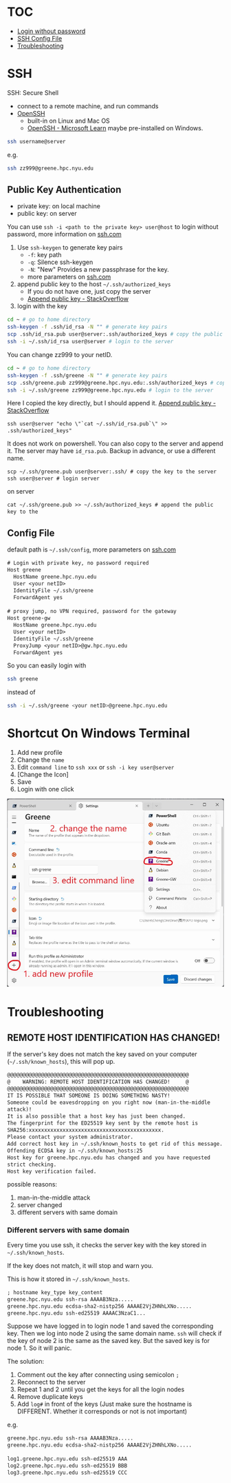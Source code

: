 # TOC

- [Login without password](#public-key-authentication)
- [SSH Config File](#config-file)
- [Troubleshooting](#troubleshooting)

# SSH

SSH: Secure Shell

- connect to a remote machine, and run commands
- [OpenSSH](https://www.openssh.com/)
  - built-in on Linux and Mac OS
  - [OpenSSH - Microsoft Learn](https://learn.microsoft.com/en-us/windows/terminal/tutorials/ssh) maybe pre-installed on Windows.

```bash
ssh username@server
```

e.g.

```bash
ssh zz999@greene.hpc.nyu.edu
```

## Public Key Authentication

- private key: on local machine
- public key: on server

You can use `ssh -i <path to the private key> user@host` to login without password, more information on [ssh.com](https://www.ssh.com/academy/ssh/public-key-authentication)

1. Use `ssh-keygen` to generate key pairs
   - `-f`: key path
   - `-q`: Silence ssh-keygen
   - `-N`: "New" Provides a new passphrase for the key.
   - more parameters on [ssh.com](https://www.ssh.com/academy/ssh/keygen)
2. append public key to the host `~/.ssh/authorized_keys`
   - If you do not have one, just copy the server
   - [Append public key - StackOverflow](https://stackoverflow.com/questions/23591083/how-to-append-authorized-keys-on-the-remote-server-with-id-rsa-pub-key)
3. login with the key

```bash
cd ~ # go to home directory
ssh-keygen -f .ssh/id_rsa -N "" # generate key pairs
scp .ssh/id_rsa.pub user@server:.ssh/authorized_keys # copy the public key to the server
ssh -i ~/.ssh/id_rsa user@server # login to the server
```

You can change zz999 to your netID.

```bash
cd ~ # go to home directory
ssh-keygen -f .ssh/greene -N "" # generate key pairs
scp .ssh/greene.pub zz999@greene.hpc.nyu.edu:.ssh/authorized_keys # copy the public key to the server
ssh -i ~/.ssh/greene zz999@greene.hpc.nyu.edu # login to the server
```

Here I copied the key directly, but I should append it. [Append public key - StackOverflow](https://stackoverflow.com/questions/23591083/how-to-append-authorized-keys-on-the-remote-server-with-id-rsa-pub-key)

```
ssh user@server "echo \"`cat ~/.ssh/id_rsa.pub`\" >> .ssh/authorized_keys"
```

It does not work on powershell. You can also copy to the server and append it. The server may have `id_rsa.pub`. Backup in advance, or use a different name.

```
scp ~/.ssh/greene.pub user@server:.ssh/ # copy the key to the server
ssh user@server # login server
```

on server

```
cat ~/.ssh/greene.pub >> ~/.ssh/authorized_keys # append the public key to the 
```

## Config File

default path is `~/.ssh/config`, more parameters on [ssh.com](https://www.ssh.com/academy/ssh/config)

```
# Login with private key, no password required
Host greene
  HostName greene.hpc.nyu.edu
  User <your netID>
  IdentityFile ~/.ssh/greene
  ForwardAgent yes

# proxy jump, no VPN required, password for the gateway
Host greene-gw
  HostName greene.hpc.nyu.edu
  User <your netID>
  IdentityFile ~/.ssh/greene
  ProxyJump <your netID>@gw.hpc.nyu.edu
  ForwardAgent yes
```

So you can easily login with

```bash
ssh greene
```

instead of

```bash
ssh -i ~/.ssh/greene <your netID>@greene.hpc.nyu.edu
```

# Shortcut On Windows Terminal

1. Add new profile
2. Change the `name`
3. Edit `command line` to `ssh xxx` or `ssh -i key user@server`
4. [Change the Icon]
5. Save
6. Login with one click

![windows-terminal-shortcut](assets/windows-terminal-shortcut.jpg)

# Troubleshooting

## REMOTE HOST IDENTIFICATION HAS CHANGED!

If the server's key does not match the key saved on your computer (`~/.ssh/known_hosts`), this will pop up.

```
@@@@@@@@@@@@@@@@@@@@@@@@@@@@@@@@@@@@@@@@@@@@@@@@@@@@@@@@@@@
@    WARNING: REMOTE HOST IDENTIFICATION HAS CHANGED!     @
@@@@@@@@@@@@@@@@@@@@@@@@@@@@@@@@@@@@@@@@@@@@@@@@@@@@@@@@@@@
IT IS POSSIBLE THAT SOMEONE IS DOING SOMETHING NASTY!
Someone could be eavesdropping on you right now (man-in-the-middle attack)!
It is also possible that a host key has just been changed.
The fingerprint for the ED25519 key sent by the remote host is
SHA256:xxxxxxxxxxxxxxxxxxxxxxxxxxxxxxxxxxxxxxxxxxx.
Please contact your system administrator.
Add correct host key in ~/.ssh/known_hosts to get rid of this message.
Offending ECDSA key in ~/.ssh/known_hosts:25
Host key for greene.hpc.nyu.edu has changed and you have requested strict checking.
Host key verification failed.
```

possible reasons:

1. man-in-the-middle attack
2. server changed
3. different servers with same domain

### Different servers with same domain

Every time you use ssh, it checks the server key with the key stored in `~/.ssh/known_hosts`.

If the key does not match, it will stop and warn you.

This is how it stored in `~/.ssh/known_hosts`.

```
; hostname key_type key_content
greene.hpc.nyu.edu ssh-rsa AAAAB3Nza.....
greene.hpc.nyu.edu ecdsa-sha2-nistp256 AAAAE2VjZHNhLXNo.....
greene.hpc.nyu.edu ssh-ed25519 AAAAC3NzaC1...
```

Suppose we have logged in to login node 1 and saved the corresponding key. Then we log into node 2 using the same domain name. `ssh` will check if the key of node 2 is the same as the saved key. But the saved key is for node 1. So it will panic.

The solution:

1. Comment out the key after connecting using semicolon `;`
2. Reconnect to the server
3. Repeat 1 and 2 until you get the keys for all the login nodes
4. Remove duplicate keys
5. Add `log#` in front of the keys (Just make sure the hostname is DIFFERENT. Whether it corresponds or not is not important)

e.g.

```
greene.hpc.nyu.edu ssh-rsa AAAAB3Nza.....
greene.hpc.nyu.edu ecdsa-sha2-nistp256 AAAAE2VjZHNhLXNo.....

log1.greene.hpc.nyu.edu ssh-ed25519 AAA
log2.greene.hpc.nyu.edu ssh-ed25519 BBB
log3.greene.hpc.nyu.edu ssh-ed25519 CCC
```
